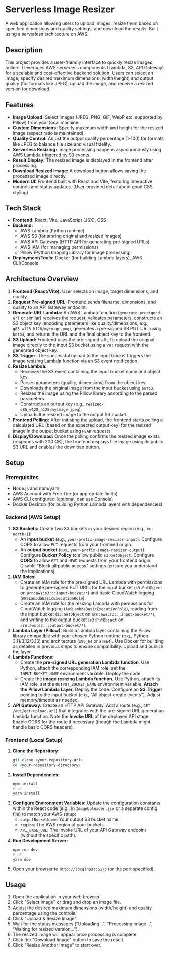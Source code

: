 # Serverless Image Resizer

A web application allowing users to upload images, resize them based on specified dimensions and quality settings, and download the results. Built using a serverless architecture on AWS.

## Description

This project provides a user-friendly interface to quickly resize images online. It leverages AWS serverless components (Lambda, S3, API Gateway) for a scalable and cost-effective backend solution. Users can select an image, specify desired maximum dimensions (width/height) and output quality (for formats like JPEG), upload the image, and receive a resized version for download.

## Features

* **Image Upload:** Select images (JPEG, PNG, GIF, WebP etc. supported by Pillow) from your local machine.
* **Custom Dimensions:** Specify maximum width and height for the resized image (aspect ratio is maintained).
* **Quality Control:** Adjust the output quality percentage (1-100) for formats like JPEG to balance file size and visual fidelity.
* **Serverless Resizing:** Image processing happens asynchronously using AWS Lambda triggered by S3 events.
* **Result Display:** The resized image is displayed in the frontend after processing.
* **Download Resized Image:** A download button allows saving the processed image directly.
* **Modern UI:** Frontend built with React and Vite, featuring interactive controls and status updates. (User-provided detail about good CSS styling)

## Tech Stack

* **Frontend:** React, Vite, JavaScript (JSX), CSS
* **Backend:**
    * AWS Lambda (Python runtime)
    * AWS S3 (for storing original and resized images)
    * AWS API Gateway (HTTP API for generating pre-signed URLs)
    * AWS IAM (for managing permissions)
    * Pillow (Python Imaging Library for image processing)
* **Deployment/Tools:** Docker (for building Lambda layers), AWS CLI/Console

## Architecture Overview

1.  **Frontend (React/Vite):** User selects an image, target dimensions, and quality.
2.  **Request Pre-signed URL:** Frontend sends filename, dimensions, and quality to an API Gateway endpoint.
3.  **Generate URL Lambda:** An AWS Lambda function (`generate-presigned-url` or similar) receives the request, validates parameters, constructs an S3 object key (encoding parameters like quality/dimensions, e.g., `q85_w128_h128/myimage.png`), generates a pre-signed S3 PUT URL using `boto3`, and returns the URL and the final object key to the frontend.
4.  **S3 Upload:** Frontend uses the pre-signed URL to upload the original image directly to the input S3 bucket using a `PUT` request with the generated object key.
5.  **S3 Trigger:** The successful upload to the input bucket triggers the image resizing Lambda function via an S3 event notification.
6.  **Resize Lambda:**
    * Receives the S3 event containing the input bucket name and object key.
    * Parses parameters (quality, dimensions) from the object key.
    * Downloads the original image from the input bucket using `boto3`.
    * Resizes the image using the Pillow library according to the parsed parameters.
    * Constructs an output key (e.g., `resized-q85_w128_h128/myimage.jpeg`).
    * Uploads the resized image to the output S3 bucket.
7.  **Frontend Polling:** After initiating the upload, the frontend starts polling a calculated URL (based on the expected output key) for the resized image in the output bucket using `HEAD` requests.
8.  **Display/Download:** Once the polling confirms the resized image exists (responds with 200 OK), the frontend displays the image using its public S3 URL and enables the download button.


## Setup

### Prerequisites

* Node.js and npm/yarn
* AWS Account with Free Tier (or appropriate limits)
* AWS CLI configured (optional, can use Console)
* Docker Desktop (for building Python Lambda layers with dependencies)

### Backend (AWS Setup)

1.  **S3 Buckets:** Create two S3 buckets in your desired region (e.g., `eu-north-1`):
    * An **input bucket** (e.g., `your-prefix-image-resizer-input`). Configure CORS to allow `PUT` requests from your frontend origin.
    * An **output bucket** (e.g., `your-prefix-image-resizer-output`). Configure **Bucket Policy** to allow public `s3:GetObject`. Configure **CORS** to allow `GET` and `HEAD` requests from your frontend origin. Disable "Block all public access" settings (ensure you understand the implications).
2.  **IAM Roles:**
    * Create an IAM role for the pre-signed URL Lambda with permissions to generate pre-signed PUT URLs for the input bucket (`s3:PutObject` on `arn:aws:s3:::input-bucket/*`) and basic CloudWatch logging (`AWSLambdaBasicExecutionRole`).
    * Create an IAM role for the resizing Lambda with permissions for CloudWatch logging (`AWSLambdaBasicExecutionRole`), reading from the input bucket (`s3:GetObject` on `arn:aws:s3:::input-bucket/*`), and writing to the output bucket (`s3:PutObject` on `arn:aws:s3:::output-bucket/*`).
3.  **Lambda Layer (Pillow):** Build a Lambda layer containing the Pillow library compatible with your chosen Python runtime (e.g., Python 3.11/3.12/3.13) and architecture (`x86_64` or `arm64`). Use Docker for building as detailed in previous steps to ensure compatibility. Upload and publish the layer.
4.  **Lambda Functions:**
    * Create the **pre-signed URL generation Lambda function**. Use Python, attach the corresponding IAM role, set the `INPUT_BUCKET_NAME` environment variable. Deploy the code.
    * Create the **image resizing Lambda function**. Use Python, attach its IAM role, set the `OUTPUT_BUCKET_NAME` environment variable. **Attach the Pillow Lambda Layer**. Deploy the code. Configure an **S3 Trigger** pointing to the input bucket (e.g., "All object create events"). Adjust memory/timeout as needed.
5.  **API Gateway:** Create an HTTP API Gateway. Add a route (e.g., `GET /api/get-upload-url`) that integrates with the pre-signed URL generation Lambda function. Note the **Invoke URL** of the deployed API stage. Enable CORS for the route if necessary (though the Lambda might handle basic CORS headers).

### Frontend (Local Setup)

1.  **Clone the Repository:**
    ```bash
    git clone <your-repository-url>
    cd <your-repository-directory>
    ```
2.  **Install Dependencies:**
    ```bash
    npm install
    # or
    yarn install
    ```
3.  **Configure Environment Variables:** Update the configuration constants within the React code (e.g., in `ImageUploader.jsx` or a separate config file) to match your AWS setup:
    * `outputBucketName`: Your output S3 bucket name.
    * `region`: The AWS region of your buckets.
    * `API_BASE_URL`: The Invoke URL of your API Gateway endpoint (without the specific path).
4.  **Run Development Server:**
    ```bash
    npm run dev
    # or
    yarn dev
    ```
5.  Open your browser to `http://localhost:5173` (or the port specified).

## Usage

1.  Open the application in your web browser.
2.  Click "Select Image" or drag and drop an image file.
3.  Adjust the desired maximum dimensions (width/height) and quality percentage using the controls.
4.  Click "Upload & Resize Image".
5.  Wait for the status messages ("Uploading...", "Processing image...", "Waiting for resized version...").
6.  The resized image will appear once processing is complete.
7.  Click the "Download Image" button to save the result.
8.  Click "Resize Another Image" to start over.
